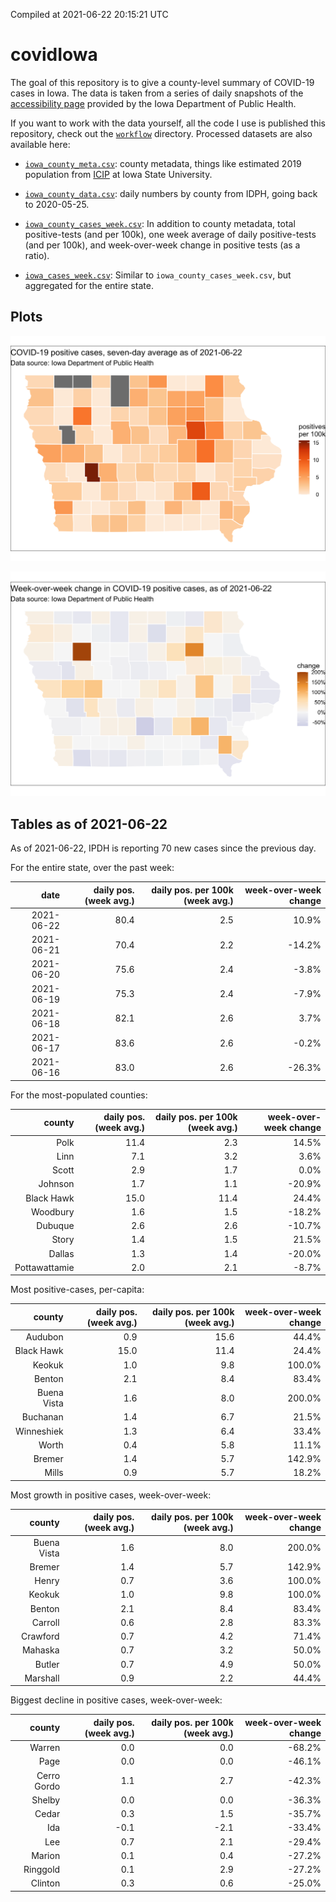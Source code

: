 Compiled at 2021-06-22 20:15:21 UTC

<!-- README.md is generated from README.Rmd. Please edit that file -->

# covidIowa

<!-- badges: start -->

<!-- badges: end -->

The goal of this repository is to give a county-level summary of
COVID-19 cases in Iowa. The data is taken from a series of daily
snapshots of the [accessibility
page](https://coronavirus.iowa.gov/pages/access) provided by the Iowa
Department of Public Health.

If you want to work with the data yourself, all the code I use is
published this repository, check out the [`workflow`](workflow)
directory. Processed datasets are also available here:

  - [`iowa_county_meta.csv`](https://raw.githubusercontent.com/ijlyttle/covidIowa/master/workflow/data/99-publish/iowa_county_meta.csv):
    county metadata, things like estimated 2019 population from
    [ICIP](https://www.icip.iastate.edu/tables/population/counties-estimates)
    at Iowa State University.

  - [`iowa_county_data.csv`](https://raw.githubusercontent.com/ijlyttle/covidIowa/master/workflow/data/99-publish/iowa_county_data.csv):
    daily numbers by county from IDPH, going back to 2020-05-25.

  - [`iowa_county_cases_week.csv`](https://raw.githubusercontent.com/ijlyttle/covidIowa/master/workflow/data/99-publish/iowa_county_data.csv):
    In addition to county metadata, total positive-tests (and per 100k),
    one week average of daily positive-tests (and per 100k), and
    week-over-week change in positive tests (as a ratio).

  - [`iowa_cases_week.csv`](https://raw.githubusercontent.com/ijlyttle/covidIowa/master/workflow/data/99-publish/iowa_cases_week.csv):
    Similar to `iowa_county_cases_week.csv`, but aggregated for the
    entire state.

## Plots

![](workflow/data/99-publish/iowa_cases.png)

![](workflow/data/99-publish/iowa_change.png)

## Tables as of 2021-06-22

As of 2021-06-22, IPDH is reporting 70 new cases since the previous day.

For the entire state, over the past week:

|       date | daily pos. (week avg.) | daily pos. per 100k (week avg.) | week-over-week change |
| ---------: | ---------------------: | ------------------------------: | --------------------: |
| 2021-06-22 |                   80.4 |                             2.5 |                 10.9% |
| 2021-06-21 |                   70.4 |                             2.2 |               \-14.2% |
| 2021-06-20 |                   75.6 |                             2.4 |                \-3.8% |
| 2021-06-19 |                   75.3 |                             2.4 |                \-7.9% |
| 2021-06-18 |                   82.1 |                             2.6 |                  3.7% |
| 2021-06-17 |                   83.6 |                             2.6 |                \-0.2% |
| 2021-06-16 |                   83.0 |                             2.6 |               \-26.3% |

For the most-populated counties:

|        county | daily pos. (week avg.) | daily pos. per 100k (week avg.) | week-over-week change |
| ------------: | ---------------------: | ------------------------------: | --------------------: |
|          Polk |                   11.4 |                             2.3 |                 14.5% |
|          Linn |                    7.1 |                             3.2 |                  3.6% |
|         Scott |                    2.9 |                             1.7 |                  0.0% |
|       Johnson |                    1.7 |                             1.1 |               \-20.9% |
|    Black Hawk |                   15.0 |                            11.4 |                 24.4% |
|      Woodbury |                    1.6 |                             1.5 |               \-18.2% |
|       Dubuque |                    2.6 |                             2.6 |               \-10.7% |
|         Story |                    1.4 |                             1.5 |                 21.5% |
|        Dallas |                    1.3 |                             1.4 |               \-20.0% |
| Pottawattamie |                    2.0 |                             2.1 |                \-8.7% |

Most positive-cases, per-capita:

|      county | daily pos. (week avg.) | daily pos. per 100k (week avg.) | week-over-week change |
| ----------: | ---------------------: | ------------------------------: | --------------------: |
|     Audubon |                    0.9 |                            15.6 |                 44.4% |
|  Black Hawk |                   15.0 |                            11.4 |                 24.4% |
|      Keokuk |                    1.0 |                             9.8 |                100.0% |
|      Benton |                    2.1 |                             8.4 |                 83.4% |
| Buena Vista |                    1.6 |                             8.0 |                200.0% |
|    Buchanan |                    1.4 |                             6.7 |                 21.5% |
|  Winneshiek |                    1.3 |                             6.4 |                 33.4% |
|       Worth |                    0.4 |                             5.8 |                 11.1% |
|      Bremer |                    1.4 |                             5.7 |                142.9% |
|       Mills |                    0.9 |                             5.7 |                 18.2% |

Most growth in positive cases, week-over-week:

|      county | daily pos. (week avg.) | daily pos. per 100k (week avg.) | week-over-week change |
| ----------: | ---------------------: | ------------------------------: | --------------------: |
| Buena Vista |                    1.6 |                             8.0 |                200.0% |
|      Bremer |                    1.4 |                             5.7 |                142.9% |
|       Henry |                    0.7 |                             3.6 |                100.0% |
|      Keokuk |                    1.0 |                             9.8 |                100.0% |
|      Benton |                    2.1 |                             8.4 |                 83.4% |
|     Carroll |                    0.6 |                             2.8 |                 83.3% |
|    Crawford |                    0.7 |                             4.2 |                 71.4% |
|     Mahaska |                    0.7 |                             3.2 |                 50.0% |
|      Butler |                    0.7 |                             4.9 |                 50.0% |
|    Marshall |                    0.9 |                             2.2 |                 44.4% |

Biggest decline in positive cases, week-over-week:

|      county | daily pos. (week avg.) | daily pos. per 100k (week avg.) | week-over-week change |
| ----------: | ---------------------: | ------------------------------: | --------------------: |
|      Warren |                    0.0 |                             0.0 |               \-68.2% |
|        Page |                    0.0 |                             0.0 |               \-46.1% |
| Cerro Gordo |                    1.1 |                             2.7 |               \-42.3% |
|      Shelby |                    0.0 |                             0.0 |               \-36.3% |
|       Cedar |                    0.3 |                             1.5 |               \-35.7% |
|         Ida |                  \-0.1 |                           \-2.1 |               \-33.4% |
|         Lee |                    0.7 |                             2.1 |               \-29.4% |
|      Marion |                    0.1 |                             0.4 |               \-27.2% |
|    Ringgold |                    0.1 |                             2.9 |               \-27.2% |
|     Clinton |                    0.3 |                             0.6 |               \-25.0% |
